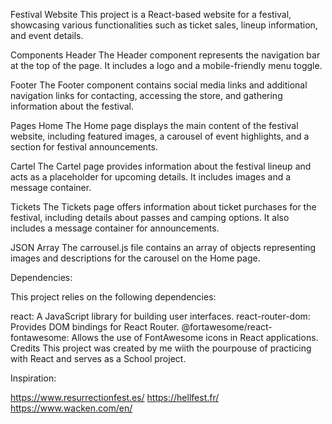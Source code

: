 Festival Website
This project is a React-based website for a festival, showcasing various functionalities such as ticket sales, lineup information, and event details.

Components
Header
The Header component represents the navigation bar at the top of the page. It includes a logo and a mobile-friendly menu toggle.

Footer
The Footer component contains social media links and additional navigation links for contacting, accessing the store, and gathering information about the festival.

Pages
Home
The Home page displays the main content of the festival website, including featured images, a carousel of event highlights, and a section for festival announcements.

Cartel
The Cartel page provides information about the festival lineup and acts as a placeholder for upcoming details. It includes images and a message container.

Tickets
The Tickets page offers information about ticket purchases for the festival, including details about passes and camping options. It also includes a message container for announcements.

JSON Array
The carrousel.js file contains an array of objects representing images and descriptions for the carousel on the Home page.


Dependencies:

This project relies on the following dependencies:

react: A JavaScript library for building user interfaces.
react-router-dom: Provides DOM bindings for React Router.
@fortawesome/react-fontawesome: Allows the use of FontAwesome icons in React applications.
Credits
This project was created by me wiith the pourpouse of practicing with React and serves as a School project.

Inspiration:

https://www.resurrectionfest.es/
https://hellfest.fr/
https://www.wacken.com/en/